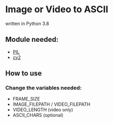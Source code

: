# Image or Video to ASCII
written in Python 3.8


## Module needed:  
- [PIL](https://pypi.org/project/Pillow/)  
- [cv2](https://pypi.org/project/opencv-python/)  


## How to use
### Change the variables needed:
- FRAME_SIZE
- IMAGE_FILEPATH / VIDEO_FILEPATH
- VIDEO_LENGTH (video only)
- ASCII_CHARS (optional)
